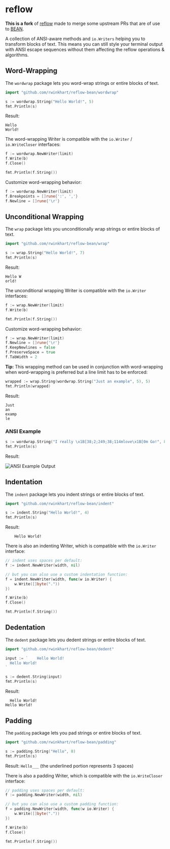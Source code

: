 # reflow

**This is a fork** of [reflow](https://github.com/muesli/reflow) made to merge some upstream PRs that are of use to [BEAN](https://github.com/Trojan2021/BEAN).

A collection of ANSI-aware methods and `io.Writers` helping you to transform
blocks of text. This means you can still style your terminal output with ANSI
escape sequences without them affecting the reflow operations & algorithms.

## Word-Wrapping

The `wordwrap` package lets you word-wrap strings or entire blocks of text.

```go
import "github.com/rwinkhart/reflow-bean/wordwrap"

s := wordwrap.String("Hello World!", 5)
fmt.Println(s)
```

Result:
```
Hello
World!
```

The word-wrapping Writer is compatible with the `io.Writer` / `io.WriteCloser` interfaces:

```go
f := wordwrap.NewWriter(limit)
f.Write(b)
f.Close()

fmt.Println(f.String())
```

Customize word-wrapping behavior:

```go
f := wordwrap.NewWriter(limit)
f.Breakpoints = []rune{':', ','}
f.Newline = []rune{'\r'}
```

## Unconditional Wrapping

The `wrap` package lets you unconditionally wrap strings or entire blocks of text.

```go
import "github.com/rwinkhart/reflow-bean/wrap"

s := wrap.String("Hello World!", 7)
fmt.Println(s)
```

Result:
```
Hello W
orld!
```

The unconditional wrapping Writer is compatible with the `io.Writer` interfaces:

```go
f := wrap.NewWriter(limit)
f.Write(b)

fmt.Println(f.String())
```

Customize word-wrapping behavior:

```go
f := wrap.NewWriter(limit)
f.Newline = []rune{'\r'}
f.KeepNewlines = false
f.PreserveSpace = true
f.TabWidth = 2
```

**Tip:** This wrapping method can be used in conjunction with word-wrapping when word-wrapping is preferred but a line limit has to be enforced:

```go
wrapped := wrap.String(wordwrap.String("Just an example", 5), 5)
fmt.Println(wrapped)
```

Result:
```
Just
an
examp
le
```


### ANSI Example

```go
s := wordwrap.String("I really \x1B[38;2;249;38;114mlove\x1B[0m Go!", 8)
fmt.Println(s)
```

Result:

![ANSI Example Output](https://github.com/rwinkhart/reflow-bean/blob/master/reflow.png)

## Indentation

The `indent` package lets you indent strings or entire blocks of text.

```go
import "github.com/rwinkhart/reflow-bean/indent"

s := indent.String("Hello World!", 4)
fmt.Println(s)
```

Result:
```
    Hello World!
```

There is also an indenting Writer, which is compatible with the `io.Writer`
interface:

```go
// indent uses spaces per default:
f := indent.NewWriter(width, nil)

// but you can also use a custom indentation function:
f = indent.NewWriter(width, func(w io.Writer) {
    w.Write([]byte("."))
})

f.Write(b)
f.Close()

fmt.Println(f.String())
```

## Dedentation

The `dedent` package lets you dedent strings or entire blocks of text.

```go
import "github.com/rwinkhart/reflow-bean/dedent"

input := `    Hello World!
  Hello World!
`

s := dedent.String(input)
fmt.Println(s)
```

Result:

```
  Hello World!
Hello World!
```

## Padding

The `padding` package lets you pad strings or entire blocks of text.

```go
import "github.com/rwinkhart/reflow-bean/padding"

s := padding.String("Hello", 8)
fmt.Println(s)
```

Result: `Hello___` (the underlined portion represents 3 spaces)

There is also a padding Writer, which is compatible with the `io.WriteCloser`
interface:

```go
// padding uses spaces per default:
f := padding.NewWriter(width, nil)

// but you can also use a custom padding function:
f = padding.NewWriter(width, func(w io.Writer) {
    w.Write([]byte("."))
})

f.Write(b)
f.Close()

fmt.Println(f.String())
```
